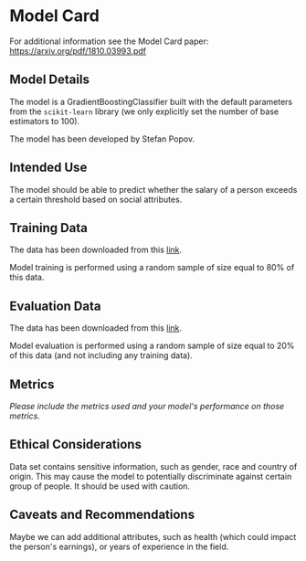 # Model Card

For additional information see the Model Card paper: https://arxiv.org/pdf/1810.03993.pdf

## Model Details

The model is a GradientBoostingClassifier built with the default parameters from the `scikit-learn` library 
(we only explicitly set the number of base estimators to 100).

The model has been developed by Stefan Popov.

## Intended Use

The model should be able to predict whether the salary of a person exceeds a certain
threshold based on social attributes.

## Training Data

The data has been downloaded from this [link](https://archive.ics.uci.edu/ml/datasets/census+income). 

Model training is performed using a random sample of size equal to 80% of this data.

## Evaluation Data

The data has been downloaded from this [link](https://archive.ics.uci.edu/ml/datasets/census+income). 

Model evaluation is performed using a random sample of size equal to 20% of this data (and not including any training data).

## Metrics
_Please include the metrics used and your model's performance on those metrics._

## Ethical Considerations

Data set contains sensitive information, such as gender, race and country of origin. 
This may cause the model to potentially discriminate against certain group of people.
It should be used with caution.

## Caveats and Recommendations

Maybe we can add additional attributes, such as health (which could impact the person's earnings), or years of experience in the field.
